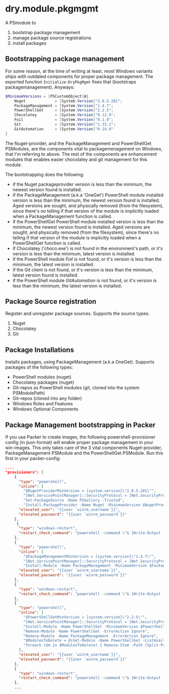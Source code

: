 # dry.module.pkgmgmt

A PSmodule to
 1. bootstrap package management 
 1. manage package source registrations
 1. install packages

## Bootstrapping package management
For some reason, at the time of writing at least, most Windows variants ships with outdated components for proper package management. The exported function `Initialize-DryPkgMgmt` fixes that (bootstraps packagemanagement). 
Anyways:

```powershell
$MinimumVersions = [PSCustomObject]@{
    Nuget             = [System.Version]"2.8.5.201";
    PackageManagement = [System.Version]"1.4.7";
    PowerShellGet     = [System.Version]"2.2.5";
    Chocolatey        = [System.Version]"0.12.0";
    Foil              = [System.Version]"0.1.0";
    Git               = [System.Version]"2.33.1";
    GitAutomation     = [System.Version]"0.14.0" 
}
```
The Nuget-provider, and the PackageManagement and PowerShellGet PSModules, are the components vital to packagemenagement on Windows, that I'm referring to above. The rest of the components are enhancement modules that enables easier chocolatey and git management for this module. 

The bootstrapping does the following: 

- if the Nuget packageprovider version is less than the minimum, the newest version found is installed.
- if the PackageManagement (a.k.a 'OneGet') PowerShell module installed version is less than the minimum, the newest version found is installed. Aged versions are sought, and physically removed (from the filesystem), since there's no telling if that version of the module is implicitly loaded when a PackageManagement function is called.
- if the PowerShellGet PowerShell module installed version is less than the minimum, the newest version found is installed. Aged versions are sought, and physically removed (from the filesystem), since there's no telling if that version of the module is implicitly loaded when a PowerShellGet function is called.
- if Chocolatey ('choco.exe') is not found in the environment's path, or it's version is less than the minimum, latest version is installed. 
- if the PowerShell module *Foil* is not found, or it's version is less than the minimum, the latest version is installed. 
- if the Git client is not found, or it's version is less than the minimum, latest version found is installed.
- if the PowerShell module *GitAutomation* is not found, or it's version is less than the minimum, the latest version is installed. 

## Package Source registration
Register and unregister package sources. Supports the source types:

1. Nuget
1. Chocolatey
1. Git

## Package Installations
Installs packages, using PackageManagement (a.k.a OneGet). Supports packages of the following types: 

- PowerShell modules (nuget)
- Chocolatey packages (nuget)
- Git-repos as PowerShell modules (git, cloned into the system PSModulePath)
- Git-repos (cloned into any folder)
- Windows Roles and Features
- Windows Optional Components


## Package Management bootstrapping in Packer
If you use Packer to create images, the following powershell-provisioner config (in json-format) will enable proper package management in your win-images. This only takes care of the 3 vital components Nuget-provider, PackageManagement PSModule and the PowerShellGet PSModule. Run this first in your packer-config: 

```json
....
"provisioners": [
    {
      "type": "powershell",
      "inline": [
        "$NugetProviderMinVersion = [system.version]\"2.8.5.201\"",
        "[Net.ServicePointManager]::SecurityProtocol = [Net.SecurityProtocolType]::Tls12",
        "Set-PackageSource -Name PSGallery -Trusted",
        "Install-PackageProvider -Name Nuget -MinimumVersion $NugetProviderMinVersion -Scope AllUsers -Confirm:$false -Force"],
      "elevated_user": "{{user `winrm_username`}}",
      "elevated_password": "{{user `winrm_password`}}"
    },
     {
      "type": "windows-restart",
      "restart_check_command": "powershell -command \"& {Write-Output 'restarted.'}\""
    },
    {
      "type": "powershell",
      "inline": [
        "$PackageManagementMinVersion = [system.version]\"1.4.7\"",
        "[Net.ServicePointManager]::SecurityProtocol = [Net.SecurityProtocolType]::Tls12",
        "Install-Module -Name PackageManagement -MinimumVersion $PackageManagementMinVersion -Scope AllUsers -AllowClobber -Repository PSGallery -Confirm:$false -Force"],
      "elevated_user": "{{user `winrm_username`}}",
      "elevated_password": "{{user `winrm_password`}}"
    },
    {
      "type": "windows-restart",
      "restart_check_command": "powershell -command \"& {Write-Output 'restarted.'}\""
    },
    {
      "type": "powershell",
      "inline": [
        "$PowerShellGetMinVersion = [system.version]\"2.2.5\"",
        "[Net.ServicePointManager]::SecurityProtocol = [Net.SecurityProtocolType]::Tls12",
        "Install-Module -Name PowerShellGet -MinimumVersion $PowerShellGetMinVersion -Scope AllUsers -AllowClobber -Repository PSGallery -Confirm:$false -Force -WarningAction Continue",
        "Remove-Module -Name PowerShellGet -ErrorAction Ignore",
        "Remove-Module -Name PackageManagement -ErrorAction Ignore",
        "$ModulesToDelete = @(Get-Module -Name PowerShellGet -ListAvailable | Where-Object Version -lt $PowerShellGetMinVersion)",
        "foreach ($m in $ModulesToDelete) { Remove-Item -Path (Split-Path -Path $m.Path) -Recurse -Force }"
      ],
      "elevated_user": "{{user `winrm_username`}}",
      "elevated_password": "{{user `winrm_password`}}"
    },
    {
      "type": "windows-restart",
      "restart_check_command": "powershell -command \"& {Write-Output 'restarted.'}\""
    },
    ...
```

